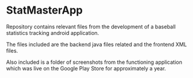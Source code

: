 # StatMasterApp
Repository contains relevant files from the development of a baseball statistics tracking android application.

The files included are the backend java files related and the frontend XML files.

Also included is a folder of screenshots from the functioning application which was live on the Google Play Store for approximately a year.
